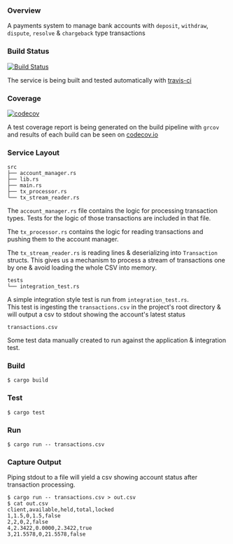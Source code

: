 ### Overview

A payments system to manage bank accounts with `deposit`, `withdraw`, `dispute`, `resolve` & `chargeback` type transactions

### Build Status

[![Build Status](https://travis-ci.com/sean-halpin/bank_payments_system.svg?branch=master)](https://travis-ci.com/sean-halpin/bank_payments_system)

The service is being built and tested automatically with [travis-ci](https://travis-ci.com/github/sean-halpin/bank_payments_system)

### Coverage 

[![codecov](https://codecov.io/gh/sean-halpin/bank_payments_system/branch/master/graph/badge.svg?token=yxIQNIUAGJ)](https://codecov.io/gh/sean-halpin/bank_payments_system)

A test coverage report is being generated on the build pipeline with `grcov` and results of each build can be seen on [codecov.io](https://codecov.io/gh/sean-halpin/bank_payments_system)


### Service Layout

```
src
├── account_manager.rs
├── lib.rs
├── main.rs
├── tx_processor.rs
└── tx_stream_reader.rs
```

The `account_manager.rs` file contains the logic for processing transaction types.
Tests for the logic of those transactions are included in that file. 

The `tx_processor.rs` contains the logic for reading transactions and pushing them to the account manager. 

The `tx_stream_reader.rs` is reading lines & deserializing into `Transaction` structs. This gives us a mechanism to process a stream of transactions one by one & avoid loading the whole CSV into memory.

```
tests
└── integration_test.rs
```

A simple integration style test is run from `integration_test.rs`.  
This test is ingesting the `transactions.csv` in the project's root directory & will output a csv to stdout showing the account's latest status

```
transactions.csv
```

Some test data manually created to run against the application & integration test. 

### Build

```
$ cargo build
```

### Test 

```
$ cargo test
```

### Run 

```
$ cargo run -- transactions.csv
```

### Capture Output

Piping stdout to a file will yield a csv showing account status after transaction processing. 
```
$ cargo run -- transactions.csv > out.csv
$ cat out.csv
client,available,held,total,locked
1,1.5,0,1.5,false
2,2,0,2,false
4,2.3422,0.0000,2.3422,true
3,21.5578,0,21.5578,false
```
